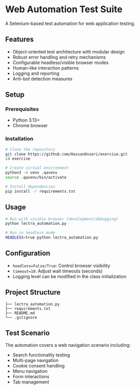 # Web Automation Test Suite

A Selenium-based test automation for web application testing.

## Features

- Object-oriented test architecture with modular design
- Robust error handling and retry mechanisms
- Configurable headless/visible browser modes
- Human-like interaction patterns
- Logging and reporting
- Anti-bot detection measures

## Setup

### Prerequisites
- Python 3.13+
- Chrome browser

### Installation

```bash
# Clone the repository
git clone https://github.com/HassanOnsori/exercise.git
cd exercise

# Create virtual environment
python3 -m venv .qavenv
source .qavenv/bin/activate

# Install dependencies
pip install -r requirements.txt
```

## Usage

```bash
# Run with visible browser (development/debugging)
python lectra_automation.py

# Run in headless mode
HEADLESS=true python lectra_automation.py
```

## Configuration

- `headless=False/True`: Control browser visibility
- `timeout=10`: Adjust wait timeouts (seconds)
- Logging level can be modified in the class initialization

## Project Structure

```
├── lectra_automation.py    
├── requirements.txt        
├── README.md             
└── .gitignore           
```

## Test Scenario

The automation covers a web navigation scenario including:
- Search functionality testing
- Multi-page navigation
- Cookie consent handling
- Menu navigation
- Form interactions
- Tab management
